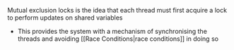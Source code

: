 Mutual exclusion locks is the idea that each thread must first acquire a lock to perform updates on shared variables
- This provides the system with a mechanism of synchronising the threads and avoiding [[Race Conditions|race conditions]] in doing so